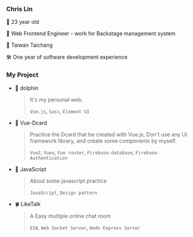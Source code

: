 ### Chris Lin
🎂  23 year old

🌿  Web Frontend Engineer - work for Backstage management system

🚩  Taiwan Taichang

🛠  One year of software development experience

### My Project

- 🐬 dolphin
  > It's my personal web.
  >
  > `Vue.js`, `Sass`, `Element UI`

- 👤 Vue-Dcard
  > Practice the Dcard that be created with Vue.js, Don't use any UI framework library, and create some components by myself.
  >
  > `Vue2`, `Vuex`, `Vue router`, `Firebase-database`, `Firebase-Authentication`

- 👑 JavaScript
  > About some javascript practice
  >
  > `JavaScript`, `Design pattern`

- 🍀 LikeTalk
  > A Easy multiple online chat room
  >
  > `ES6`, `Web Socket Server`, `Node Express Server`
